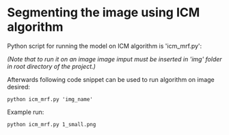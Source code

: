 Segmenting the image using ICM algorithm
=========================================

Python script for running the model on ICM algorithm is 'icm_mrf.py':

_(Note that to run it on an image image imput must be inserted in 'img' folder in root directory of the project.)_

Afterwards following code snippet can be used to run algorithm on image desired:

`python icm_mrf.py 'img_name'`

Example run:

`python icm_mrf.py 1_small.png`

